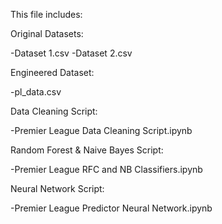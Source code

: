 This file includes:


Original Datasets:

-Dataset 1.csv
-Dataset 2.csv


Engineered Dataset:

-pl_data.csv


Data Cleaning Script:

-Premier League Data Cleaning Script.ipynb


Random Forest & Naive Bayes Script:

-Premier League RFC and NB Classifiers.ipynb

Neural Network Script:

-Premier League Predictor Neural Network.ipynb
